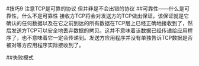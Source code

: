 #技巧9 注意TCP是可靠的协议 但并非是不会出错的协议
##可靠性——什么是可靠性，什么不是可靠性
接收方TCP将会对发送方的TCP做出保证，该保证就是它确认的任何数据以及在它之前到达的所有数据在TCP层上已经正确地接收到了，然后发送方TCP可以安全地丢弃数据的拷贝。这并不意味着该数据已经传递给应用程序了，也不意味着它一定会传递到。发送方应用程序并没有单独告诉TCP数据是否被对等方应用程序实际接收到了。

##失败模式
